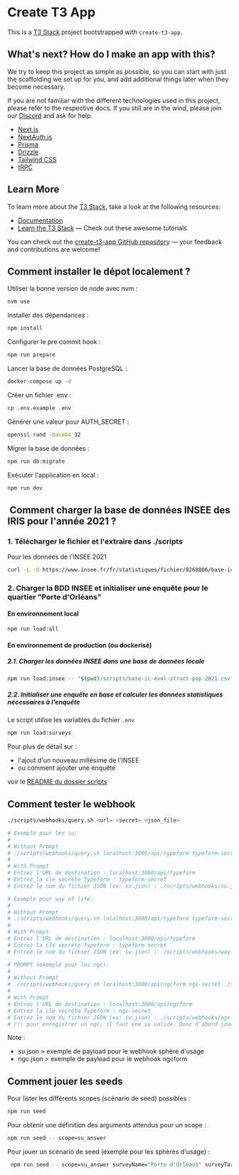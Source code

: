 # Create T3 App

This is a [T3 Stack](https://create.t3.gg/) project bootstrapped with `create-t3-app`.

## What's next? How do I make an app with this?

We try to keep this project as simple as possible, so you can start with just the scaffolding we set up for you, and add additional things later when they become necessary.

If you are not familiar with the different technologies used in this project, please refer to the respective docs. If you still are in the wind, please join our [Discord](https://t3.gg/discord) and ask for help.

- [Next.js](https://nextjs.org)
- [NextAuth.js](https://next-auth.js.org)
- [Prisma](https://prisma.io)
- [Drizzle](https://orm.drizzle.team)
- [Tailwind CSS](https://tailwindcss.com)
- [tRPC](https://trpc.io)

## Learn More

To learn more about the [T3 Stack](https://create.t3.gg/), take a look at the following resources:

- [Documentation](https://create.t3.gg/)
- [Learn the T3 Stack](https://create.t3.gg/en/faq#what-learning-resources-are-currently-available) — Check out these awesome tutorials

You can check out the [create-t3-app GitHub repository](https://github.com/t3-oss/create-t3-app) — your feedback and contributions are welcome!

## Comment installer le dépot localement ?

Utiliser la bonne version de node avec nvm :

```sh
nvm use
```

Installer des dépendances :

```sh
npm install
```

Configurer le pre commit hook :

```sh
npm run prepare
```

Lancer la base de données PostgreSQL :

```sh
docker-compose up -d
```

Créer un fichier .env :

```sh
cp .env.example .env
```

Générer une valeur pour AUTH_SECRET :

```sh
openssl rand -base64 32
```

Migrer la base de données :

```sh
npm run db:migrate
```

Exécuter l'application en local :

```sh
npm run dev
```

##  Comment charger la base de données INSEE des IRIS pour l'année 2021 ?

### 1. Télécharger le fichier et l'extraire dans ./scripts

Pour les données de l'INSEE 2021

```bash
curl -L -O https://www.insee.fr/fr/statistiques/fichier/8268806/base-ic-evol-struct-pop-2021_csv.zip && unzip base-ic-evol-struct-pop-2021_csv.zip && mv base-ic-evol-struct-pop-2021.CSV ./scripts/base-ic-evol-struct-pop-2021.csv && rm base-ic-evol-struct-pop-2021_csv.zip
```

### 2. Charger la BDD INSEE et initialiser une enquête pour le quartier "Porte d'Orléans"

#### En environnement local

```bash
npm run load:all
```

#### En environnement de production (ou dockerisé)

##### 2.1. Charger les données INSEE dans une base de données locale

```bash
npm run load:insee -- "$(pwd)/scripts/base-ic-evol-struct-pop-2021.csv" postgresql://postgres:password@localhost:5432/app-near
```

##### 2.2. Initialiser une enquête en base et calculer les données statistiques nécessaires à l'enquête

Le script utilise les variables du fichier `.env`

```bash
npm run load:surveys
```

Pour plus de détail sur :

- l'ajout d'un nouveau millésime de l'INSEE
- ou comment ajouter une enquête

voir le [README du dossier scripts](./scritps/README.md)

## Comment tester le webhook

```bash
./scripts/webhooks/query.sh <url> <secret> <json_file>

# Exemple pour les su:
#
# Without Prompt
# ./scripts/webhooks/query.sh localhost:3000/api/typeform typeform-secret ./scripts/webhooks/su.json
#
# With Prompt
# Entrez l'URL de destination : localhost:3000/api/typeform
# Entrez la clé secrète Typeform : typeform-secret
# Entrez le nom du fichier JSON (ex: su.json) : ./scripts/webhooks/su.json

# Exemple pour way of life:
#
# Without Prompt
# ./scripts/webhooks/query.sh localhost:3000/api/typeform typeform-secret ./scripts/webhooks/way-of-life.json
#
# With Prompt
# Entrez l'URL de destination : localhost:3000/api/typeform
# Entrez la clé secrète Typeform : typeform-secret
# Entrez le nom du fichier JSON (ex: su.json) : ./scripts/webhooks/way-of-life.json

# PROMPT (exemple pour les ngc):
#
# Without Prompt
# ./scripts/webhooks/query.sh localhost:3000/api/ngcform ngc-secret ./scripts/webhooks/ngc.json
#
# With Prompt
# Entrez l'URL de destination : localhost:3000/api/ngcform
# Entrez la clé secrète Typeform : ngc-secret
# Entrez le nom du fichier JSON (ex: su.json) : ./scripts/webhooks/ngc.json
# /!\ pour enregistrer un ngc, il faut une su valide. Donc d'abord jouer les su, puis dans le ngc.json saisir un suId valide
```

Note :

- su.json > exemple de payload pour le webhook sphère d'usage
- ngc.json > exemple de payload pour le webhook ngcform

## Comment jouer les seeds

Pour lister les différents scopes (scénario de seed) possibles :

```bash
npm run seed
```

Pour obtenir une définition des arguments attendus pour un scope :

```bash
npm run seed -- scope=su_answer
```

Pour jouer un scénario de seed (exemple pour les sphères d'usage) :

```bash
 npm run seed -- scope=su_answer surveyName="Porte d'Orléans" surveyTarget=400 surveyCase=LESS_THAN_GLOBAL_TARGET
```
